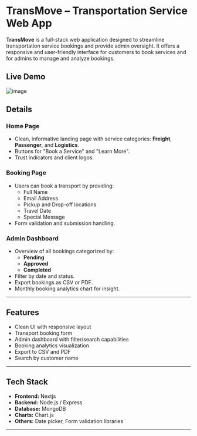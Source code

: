 # TransMove – Transportation Service Web App

**TransMove** is a full-stack web application designed to streamline transportation service bookings and provide admin oversight. It offers a responsive and user-friendly interface for customers to book services and for admins to manage and analyze bookings.

## Live Demo

![image](https://github.com/user-attachments/assets/fe8a2e8f-9182-480b-94c5-98b10d2ffc39)

## Details

### Home Page
- Clean, informative landing page with service categories: **Freight**, **Passenger**, and **Logistics**.
- Buttons for "Book a Service" and "Learn More".
- Trust indicators and client logos.

### Booking Page
- Users can book a transport by providing:
  - Full Name
  - Email Address
  - Pickup and Drop-off locations
  - Travel Date
  - Special Message
- Form validation and submission handling.

### Admin Dashboard
- Overview of all bookings categorized by:
  - **Pending**
  - **Approved**
  - **Completed**
- Filter by date and status.
- Export bookings as CSV or PDF.
- Monthly booking analytics chart for insight.

---

## Features

- Clean UI with responsive layout
- Transport booking form
- Admin dashboard with filter/search capabilities
- Booking analytics visualization
- Export to CSV and PDF
- Search by customer name

---

## Tech Stack

- **Frontend:** Nextjs
- **Backend:** Node.js / Express
- **Database:** MongoDB
- **Charts:** Chart.js
- **Others:** Date picker, Form validation libraries

---

